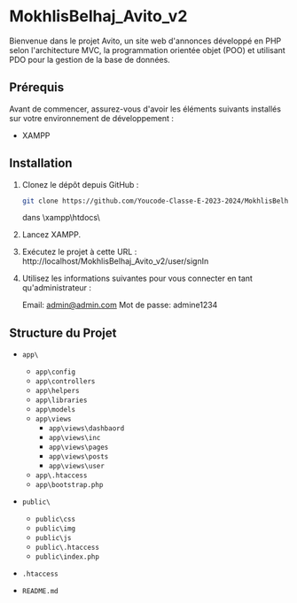 # MokhlisBelhaj_Avito_v2



Bienvenue dans le projet Avito, un site web d'annonces développé en PHP selon l'architecture MVC, la programmation orientée objet (POO) et utilisant PDO pour la gestion de la base de données.

## Prérequis

Avant de commencer, assurez-vous d'avoir les éléments suivants installés sur votre environnement de développement :

- XAMPP

## Installation

1. Clonez le dépôt depuis GitHub :

    ```bash
    git clone https://github.com/Youcode-Classe-E-2023-2024/MokhlisBelhaj_Avito_v2.git
    ```

   dans \xampp\htdocs\

2. Lancez XAMPP.
3. Exécutez le projet à cette URL : http://localhost/MokhlisBelhaj_Avito_v2/user/signIn
4. Utilisez les informations suivantes pour vous connecter en tant qu'administrateur :

   Email: admin@admin.com
   Mot de passe: admine1234

## Structure du Projet


- `app\`
  - `app\config`
  - `app\controllers`
  - `app\helpers`
  - `app\libraries`
  - `app\models`
  - `app\views`
    - `app\views\dashbaord`
    - `app\views\inc`
    - `app\views\pages`
    - `app\views\posts`
    - `app\views\user`
  - `app\.htaccess`
  - `app\bootstrap.php`

- `public\`
  - `public\css`
  - `public\img`
  - `public\js`
  - `public\.htaccess`
  - `public\index.php`

- `.htaccess`
- `README.md`